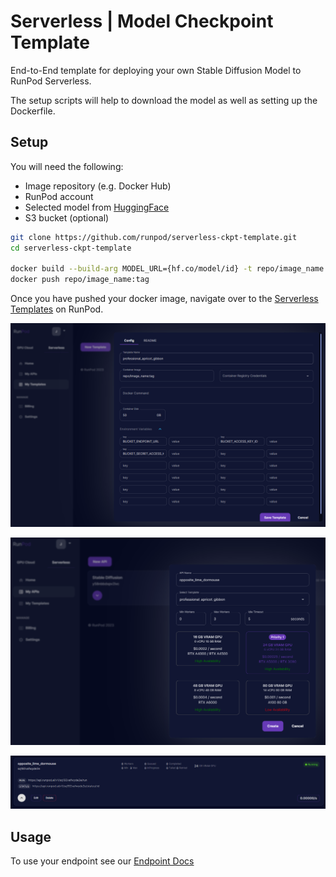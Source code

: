 # Serverless | Model Checkpoint Template

End-to-End template for deploying your own Stable Diffusion Model to RunPod Serverless.

The setup scripts will help to download the model as well as setting up the Dockerfile.

## Setup

You will need the following:

- Image repository (e.g. Docker Hub)
- RunPod account
- Selected model from [HuggingFace](https://huggingface.co/models)
- S3 bucket (optional)

```BASH
git clone https://github.com/runpod/serverless-ckpt-template.git
cd serverless-ckpt-template

docker build --build-arg MODEL_URL={hf.co/model/id} -t repo/image_name:tag .
docker push repo/image_name:tag
```

Once you have pushed your docker image, navigate over to the [Serverless Templates](https://www.runpod.io/console/serverless/user/templates) on RunPod.

![template setup](./docs/images/template-setup.png)

![API Setup](./docs/images/api-setup.png)

![Endpoint](./docs/images/endpoint.png)

## Usage

To use your endpoint see our [Endpoint Docs](https://docs.runpod.io/ai-endpoints/runpod-apis)
